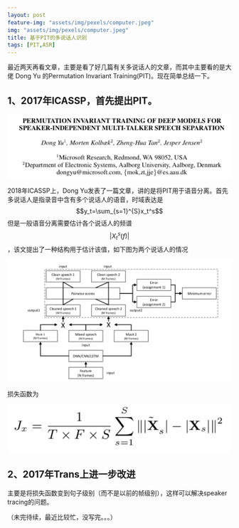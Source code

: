 ```yaml
---
layout: post
feature-img: "assets/img/pexels/computer.jpeg"
img: "assets/img/pexels/computer.jpeg"
title: 基于PIT的多说话人识别
tags: [PIT,ASR]
---
```


最近两天再看文章，主要是看了好几篇有关多说话人的文章，而其中主要看的是大佬 Dong Yu 的Permutation Invariant Training(PIT)。现在简单总结一下。

## 1、2017年ICASSP，首先提出PIT。

![paper](/assets/img/blog/PIT-1.png)

2018年ICASSP上，Dong Yu发表了一篇文章，讲的是将PIT用于语音分离。首先多说话人是指录音中含有多个说话人的语音，时域表达是$$y_t=\sum_{s=1}^{S}x_t^s$$
但是一般语音分离需要估计各个说话人的频谱$$|X_t^s(f)|$$，该文提出了一种结构用于估计该值，如下图为两个说话人的情况

![arch](/assets/img/blog/PIT-2.png)

损失函数为

![cost](/assets/img/blog/PIT-3.png)

## 2、2017年Trans上进一步改进

主要是将损失函数变到句子级别（而不是以前的帧级别），这样可以解决speaker tracing的问题。

（未完待续，最近比较忙，没写完。。。）

